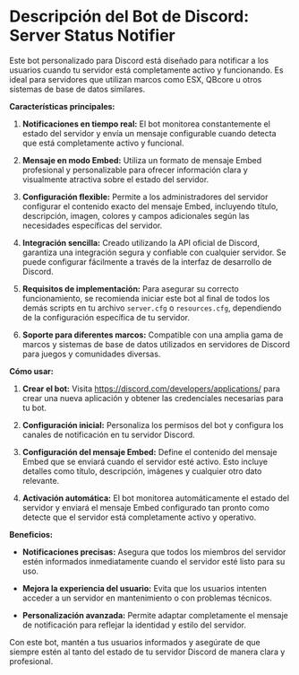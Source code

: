 # **Descripción del Bot de Discord: Server Status Notifier**

Este bot personalizado para Discord está diseñado para notificar a los usuarios cuando tu servidor está completamente activo y funcionando. Es ideal para servidores que utilizan marcos como ESX, QBcore u otros sistemas de base de datos similares.

**Características principales:**

1. **Notificaciones en tiempo real:** El bot monitorea constantemente el estado del servidor y envía un mensaje configurable cuando detecta que está completamente activo y funcional.

2. **Mensaje en modo Embed:** Utiliza un formato de mensaje Embed profesional y personalizable para ofrecer información clara y visualmente atractiva sobre el estado del servidor.

3. **Configuración flexible:** Permite a los administradores del servidor configurar el contenido exacto del mensaje Embed, incluyendo título, descripción, imagen, colores y campos adicionales según las necesidades específicas del servidor.

4. **Integración sencilla:** Creado utilizando la API oficial de Discord, garantiza una integración segura y confiable con cualquier servidor. Se puede configurar fácilmente a través de la interfaz de desarrollo de Discord.

5. **Requisitos de implementación:** Para asegurar su correcto funcionamiento, se recomienda iniciar este bot al final de todos los demás scripts en tu archivo `server.cfg` o `resources.cfg`, dependiendo de la configuración específica de tu servidor.

6. **Soporte para diferentes marcos:** Compatible con una amplia gama de marcos y sistemas de base de datos utilizados en servidores de Discord para juegos y comunidades diversas.

**Cómo usar:**

1. **Crear el bot:** Visita https://discord.com/developers/applications/ para crear una nueva aplicación y obtener las credenciales necesarias para tu bot.

2. **Configuración inicial:** Personaliza los permisos del bot y configura los canales de notificación en tu servidor Discord.

3. **Configuración del mensaje Embed:** Define el contenido del mensaje Embed que se enviará cuando el servidor esté activo. Esto incluye detalles como título, descripción, imágenes y cualquier otro dato relevante.

4. **Activación automática:** El bot monitorea automáticamente el estado del servidor y enviará el mensaje Embed configurado tan pronto como detecte que el servidor está completamente activo y operativo.

**Beneficios:**

- **Notificaciones precisas:** Asegura que todos los miembros del servidor estén informados inmediatamente cuando el servidor esté listo para su uso.

- **Mejora la experiencia del usuario:** Evita que los usuarios intenten acceder a un servidor en mantenimiento o con problemas técnicos.

- **Personalización avanzada:** Permite adaptar completamente el mensaje de notificación para reflejar la identidad y estilo del servidor.

Con este bot, mantén a tus usuarios informados y asegúrate de que siempre estén al tanto del estado de tu servidor Discord de manera clara y profesional.
